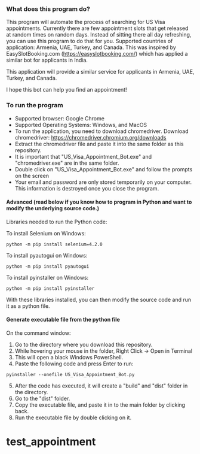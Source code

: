 ### What does this program do?
This program will automate the process of searching for US Visa appointments. Currently there are few appointment slots that get released at random times on random days. Instead of sitting there all day refreshing, you can use this program to do that for you.
Supported countries of application:
Armenia, UAE, Turkey, and Canada.
This was inspired by EasySlotBooking.com (https://easyslotbooking.com/) which has applied a similar bot for applicants in India.

This application will provide a similar service for applicants in Armenia, UAE, Turkey, and Canada.

I hope this bot can help you find an appointment!

### To run the program
- Supported browser: Google Chrome
- Supported Operating Systems: Windows, and MacOS
- To run the application, you need to download chromedriver.
Download chromedriver:
https://chromedriver.chromium.org/downloads
- Extract the chromedriver file and paste it into the same folder as this repository.
- It is important that "US_Visa_Appointment_Bot.exe" and "chromedriver.exe" are in the same folder.
- Double click on "US_Visa_Appointment_Bot.exe" and follow the prompts on the screen
- Your email and password are only stored temporarily on your computer. This information is destroyed once you close the program.


#### Advanced (read below if you know how to program in Python and want to modify the underlying source code.)

Libraries needed to run the Python code:

To install Selenium on Windows:
```
python -m pip install selenium=4.2.0
```

To install pyautogui on Windows:
```
python -m pip install pyautogui
```

To install pyinstaller on Windows:
```
python -m pip install pyinstaller
```

With these libraries installed, you can then modify the source code and run it as a python file.

#### Generate executable file from the python file

On the command window:

1. Go to the directory where you download this repository.
2. While hovering your mouse in the folder, Right Click -> Open in Terminal
3. This will open a black Windows PowerShell.
4. Paste the following code and press Enter to run: 
```
pyinstaller --onefile US_Visa_Appointment_Bot.py
```
5. After the code has executed, it will create a "build" and "dist" folder in the directory.
6. Go to the "dist" folder.
7. Copy the executable file, and paste it in to the main folder by clicking back.
8. Run the executable file by double clicking on it.

# test_appointment

